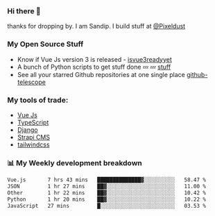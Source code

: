 ### Hi there 👋

thanks for dropping by.
I am Sandip. I build stuff at [@Pixeldust](github.com/pixeldust-in/)

###  **My Open Source Stuff**

 - Know if Vue Js version 3 is released -  [isvue3readyyet](https://github.com/sandiprb/isvue3readyyet)
 - A bunch of Python scripts to get stuff done 💤 💤 [stuff](https://github.com/sandiprb/stuff)
 - See all your starred Github repositories at one single place [github-telescope](https://github.com/sandiprb/github-telescope)



###  **My tools of trade:**
 - [Vue Js](https://github.com/vuejs/vue/)
 - [TypeScript](https://github.com/microsoft/TypeScript)
 - [Django](github.com/django/django)
 - [Strapi CMS](github.com/strapi/strapi)
 - [tailwindcss](https://github.com/tailwindlabs/tailwindcss)


###  📊 **My Weekly development breakdown**
<!--START_SECTION:waka-->

```txt
Vue.js       7 hrs 43 mins   ██████████████▓░░░░░░░░░░   58.47 %
JSON         1 hr 27 mins    ██▓░░░░░░░░░░░░░░░░░░░░░░   11.00 %
Other        1 hr 22 mins    ██▓░░░░░░░░░░░░░░░░░░░░░░   10.42 %
Python       1 hr 20 mins    ██▓░░░░░░░░░░░░░░░░░░░░░░   10.22 %
JavaScript   27 mins         █░░░░░░░░░░░░░░░░░░░░░░░░   03.53 %
```

<!--END_SECTION:waka-->
